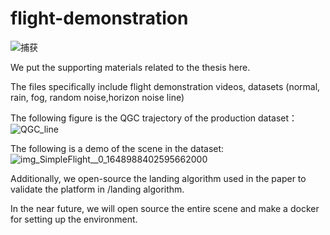 # flight-demonstration

![捕获](https://user-images.githubusercontent.com/49911054/168271824-7239f39f-de18-46b4-b406-7ea9518c3976.PNG)

We put the supporting materials related to the thesis here.


The files specifically include flight demonstration videos, datasets (normal, rain, fog, random noise,horizon noise line)


The following figure is the QGC trajectory of the production dataset：
![QGC_line](https://user-images.githubusercontent.com/49911054/165516798-82775713-659b-4d92-93c5-eab768555d22.png)

The following is a demo of the scene in the dataset:
![img_SimpleFlight__0_1648988402595662000](https://user-images.githubusercontent.com/49911054/165517961-cbb48d65-2e55-46d5-a014-f3e4fbbdd1a3.png)


Additionally, we open-source the landing algorithm used in the paper to validate the platform in /landing algorithm.

In the near future,  we will open source the entire scene and make a docker for setting up the environment.
